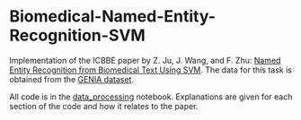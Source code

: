 # Biomedical-Named-Entity-Recognition-SVM
Implementation of the ICBBE paper by Z. Ju, J. Wang, and F. Zhu: [Named Entity Recognition from Biomedical Text Using SVM](https://ieeexplore.ieee.org/abstract/document/5779984?casa_token=LfzUcM-Q5UIAAAAA:N643qRey6BRcy2F3_PB9j3zRRhUHMLzvz5dnQqePzoWlHQLXT9EhYxngCxBy8Ui3HkhQsnC68w). The data for this task is obtained from the [GENIA dataset](http://www.geniaproject.org/genia-corpus/pos-annotation).

All code is in the [data_processing](https://github.com/Shkev/Biomedical-Named-Entity-Recognition-SVM/blob/main/data_processing.ipynb) notebook. Explanations are given for each section of the code and how it relates to the paper.